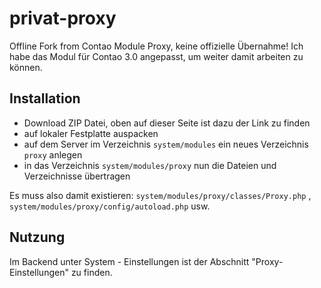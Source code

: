 privat-proxy
============

Offline Fork from Contao Module Proxy, keine offizielle Übernahme! Ich habe das Modul für Contao 3.0 angepasst, um weiter damit arbeiten zu können.


Installation
------------
* Download ZIP Datei, oben auf dieser Seite ist dazu der Link zu finden
* auf lokaler Festplatte auspacken
* auf dem Server im Verzeichnis `system/modules` ein neues Verzeichnis `proxy` anlegen
* in das Verzeichnis `system/modules/proxy` nun die Dateien und Verzeichnisse übertragen

Es muss also damit existieren: `system/modules/proxy/classes/Proxy.php` , `system/modules/proxy/config/autoload.php` usw.

Nutzung
-------
Im Backend unter System - Einstellungen ist der Abschnitt "Proxy-Einstellungen" zu finden.
